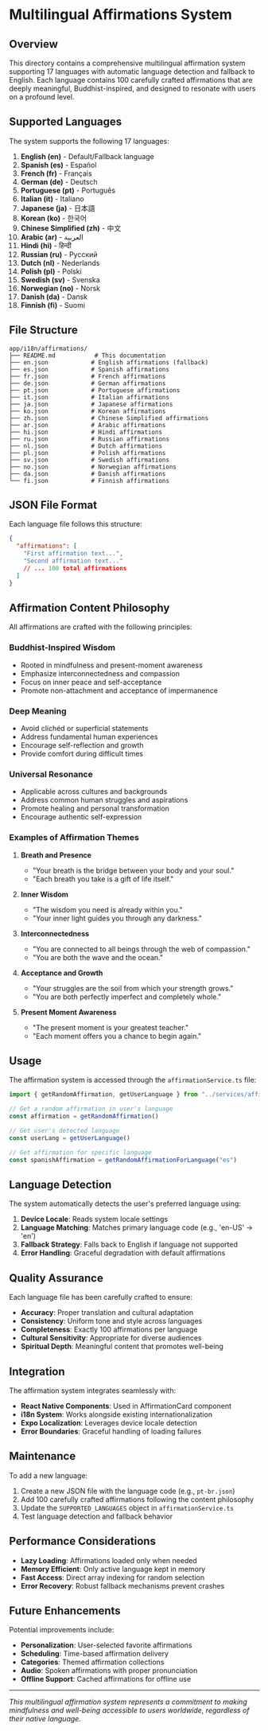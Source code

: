 # Multilingual Affirmations System

## Overview

This directory contains a comprehensive multilingual affirmation system supporting 17 languages with automatic language detection and fallback to English. Each language contains 100 carefully crafted affirmations that are deeply meaningful, Buddhist-inspired, and designed to resonate with users on a profound level.

## Supported Languages

The system supports the following 17 languages:

1. **English (en)** - Default/Fallback language
2. **Spanish (es)** - Español
3. **French (fr)** - Français
4. **German (de)** - Deutsch
5. **Portuguese (pt)** - Português
6. **Italian (it)** - Italiano
7. **Japanese (ja)** - 日本語
8. **Korean (ko)** - 한국어
9. **Chinese Simplified (zh)** - 中文
10. **Arabic (ar)** - العربية
11. **Hindi (hi)** - हिन्दी
12. **Russian (ru)** - Русский
13. **Dutch (nl)** - Nederlands
14. **Polish (pl)** - Polski
15. **Swedish (sv)** - Svenska
16. **Norwegian (no)** - Norsk
17. **Danish (da)** - Dansk
18. **Finnish (fi)** - Suomi

## File Structure

```
app/i18n/affirmations/
├── README.md           # This documentation
├── en.json            # English affirmations (fallback)
├── es.json            # Spanish affirmations
├── fr.json            # French affirmations
├── de.json            # German affirmations
├── pt.json            # Portuguese affirmations
├── it.json            # Italian affirmations
├── ja.json            # Japanese affirmations
├── ko.json            # Korean affirmations
├── zh.json            # Chinese Simplified affirmations
├── ar.json            # Arabic affirmations
├── hi.json            # Hindi affirmations
├── ru.json            # Russian affirmations
├── nl.json            # Dutch affirmations
├── pl.json            # Polish affirmations
├── sv.json            # Swedish affirmations
├── no.json            # Norwegian affirmations
├── da.json            # Danish affirmations
└── fi.json            # Finnish affirmations
```

## JSON File Format

Each language file follows this structure:

```json
{
  "affirmations": [
    "First affirmation text...",
    "Second affirmation text..."
    // ... 100 total affirmations
  ]
}
```

## Affirmation Content Philosophy

All affirmations are crafted with the following principles:

### Buddhist-Inspired Wisdom

- Rooted in mindfulness and present-moment awareness
- Emphasize interconnectedness and compassion
- Focus on inner peace and self-acceptance
- Promote non-attachment and acceptance of impermanence

### Deep Meaning

- Avoid clichéd or superficial statements
- Address fundamental human experiences
- Encourage self-reflection and growth
- Provide comfort during difficult times

### Universal Resonance

- Applicable across cultures and backgrounds
- Address common human struggles and aspirations
- Promote healing and personal transformation
- Encourage authentic self-expression

### Examples of Affirmation Themes

1. **Breath and Presence**
   - "Your breath is the bridge between your body and your soul."
   - "Each breath you take is a gift of life itself."

2. **Inner Wisdom**
   - "The wisdom you need is already within you."
   - "Your inner light guides you through any darkness."

3. **Interconnectedness**
   - "You are connected to all beings through the web of compassion."
   - "You are both the wave and the ocean."

4. **Acceptance and Growth**
   - "Your struggles are the soil from which your strength grows."
   - "You are both perfectly imperfect and completely whole."

5. **Present Moment Awareness**
   - "The present moment is your greatest teacher."
   - "Each moment offers you a chance to begin again."

## Usage

The affirmation system is accessed through the `affirmationService.ts` file:

```typescript
import { getRandomAffirmation, getUserLanguage } from "../services/affirmationService"

// Get a random affirmation in user's language
const affirmation = getRandomAffirmation()

// Get user's detected language
const userLang = getUserLanguage()

// Get affirmation for specific language
const spanishAffirmation = getRandomAffirmationForLanguage("es")
```

## Language Detection

The system automatically detects the user's preferred language using:

1. **Device Locale**: Reads system locale settings
2. **Language Matching**: Matches primary language code (e.g., 'en-US' → 'en')
3. **Fallback Strategy**: Falls back to English if language not supported
4. **Error Handling**: Graceful degradation with default affirmations

## Quality Assurance

Each language file has been carefully crafted to ensure:

- **Accuracy**: Proper translation and cultural adaptation
- **Consistency**: Uniform tone and style across languages
- **Completeness**: Exactly 100 affirmations per language
- **Cultural Sensitivity**: Appropriate for diverse audiences
- **Spiritual Depth**: Meaningful content that promotes well-being

## Integration

The affirmation system integrates seamlessly with:

- **React Native Components**: Used in AffirmationCard component
- **i18n System**: Works alongside existing internationalization
- **Expo Localization**: Leverages device locale detection
- **Error Boundaries**: Graceful handling of loading failures

## Maintenance

To add a new language:

1. Create a new JSON file with the language code (e.g., `pt-br.json`)
2. Add 100 carefully crafted affirmations following the content philosophy
3. Update the `SUPPORTED_LANGUAGES` object in `affirmationService.ts`
4. Test language detection and fallback behavior

## Performance Considerations

- **Lazy Loading**: Affirmations loaded only when needed
- **Memory Efficient**: Only active language kept in memory
- **Fast Access**: Direct array indexing for random selection
- **Error Recovery**: Robust fallback mechanisms prevent crashes

## Future Enhancements

Potential improvements include:

- **Personalization**: User-selected favorite affirmations
- **Scheduling**: Time-based affirmation delivery
- **Categories**: Themed affirmation collections
- **Audio**: Spoken affirmations with proper pronunciation
- **Offline Support**: Cached affirmations for offline use

---

_This multilingual affirmation system represents a commitment to making mindfulness and well-being accessible to users worldwide, regardless of their native language._
